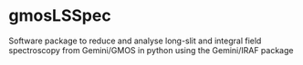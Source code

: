 # gmosLSSpec
Software package to reduce and analyse long-slit and integral field spectroscopy from Gemini/GMOS in python using the Gemini/IRAF package
